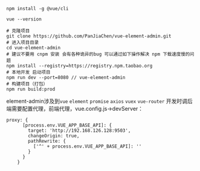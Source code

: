 ```
npm install -g @vue/cli

vue --version

# 克隆项目
git clone https://github.com/PanJiaChen/vue-element-admin.git
# 进入项目目录
cd vue-element-admin
# 建议不要用 cnpm 安装 会有各种诡异的bug 可以通过如下操作解决 npm 下载速度慢的问题
npm install --registry=https://registry.npm.taobao.org
# 本地开发 启动项目
npm run dev --port=8080 // vue-element-admin
# 构建项目（打包）
npm run build:prod
```
element-admin涉及到`vue` `element` `promise` `axios` `vuex` `vue-router`
开发时调后端需要配置代理，前端代理，vue.config.js->devServer：
```
proxy: {
      [process.env.VUE_APP_BASE_API]: {
        target: 'http://192.168.126.128:9503',
        changeOrigin: true,
        pathRewrite: {
          ['^' + process.env.VUE_APP_BASE_API]: ''
        }
      }
    }
```
